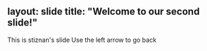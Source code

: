 layout: slide
title: "Welcome to our second slide!"
---
This is stiznan's slide
Use the left arrow to go back

